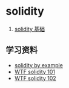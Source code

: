 # solidity

1. [solidity 基础](./basic.md)

## 学习资料

- [solidity by example](https://solidity-by-example.org/)
- [WTF solidity 101](https://www.wtf.academy/docs/solidity-101)
- [WTF solidity 102](https://www.wtf.academy/docs/solidity-102)
